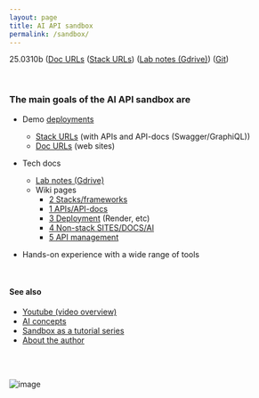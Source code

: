 ```yaml
---
layout: page
title: AI API sandbox
permalink: /sandbox/
---
```

 

25.0310b ([Doc URLs](https://github.com/terrytaylorbonn/auxdrone/wiki/Main-doc-deployments) ([Stack URLs](https://github.com/terrytaylorbonn/auxdrone/wiki/Stack-deployments)) ([Lab notes (Gdrive)](https://drive.google.com/drive/folders/1-Adawag9uA8_bq-hDF-nOuPYaRLz1eEO)) ([Git](https://github.com/terrytaylorbonn?tab=repositories))

<br>

### The main goals of the AI API sandbox are

- Demo [deployments](https://github.com/terrytaylorbonn/auxdrone/wiki/Deployments)
  - [Stack URLs](https://github.com/terrytaylorbonn/auxdrone/wiki/Stack-deployments) (with APIs and API-docs (Swagger/GraphiQL))
  - [Doc URLs](https://github.com/terrytaylorbonn/auxdrone/wiki/Main-doc-deployments) (web sites)

- Tech docs 
  - [Lab notes (Gdrive)](https://drive.google.com/drive/folders/1-Adawag9uA8_bq-hDF-nOuPYaRLz1eEO)
  - Wiki pages
    - [2 Stacks/frameworks](https://github.com/terrytaylorbonn/auxdrone/wiki/2-Stacks-and-frameworks)
    - [1 APIs/API-docs](https://github.com/terrytaylorbonn/auxdrone/wiki/1-APIs-and-API-docs) 
    - [3 Deployment](https://github.com/terrytaylorbonn/auxdrone/wiki/3-Deployment) (Render, etc)
    - [4 Non-stack SITES/DOCS/AI](https://github.com/terrytaylorbonn/auxdrone/wiki/4-Doc-sites)
    - [5 API management](https://github.com/terrytaylorbonn/auxdrone/wiki/5-API-management)

- Hands-on experience with a wide range of tools

<br>

#### See also 
- [Youtube (video overview)](https://www.youtube.com/watch?v=E9C912Omm7U)
- [AI concepts](https://github.com/terrytaylorbonn/auxdrone/wiki/AI-concepts)
- [Sandbox as a tutorial series](https://github.com/terrytaylorbonn/auxdrone/wiki/Sandbox-as-a-tutorial-series)
- [About the author](https://github.com/terrytaylorbonn/auxdrone/wiki/About-the-author)


<br><br>

![image](https://github.com/user-attachments/assets/187576ca-6ca9-41cc-9629-39a0db97581c)


